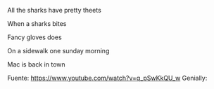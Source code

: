 

All the sharks have pretty theets


When a sharks bites

Fancy gloves does

On a sidewalk
one sunday morning


Mac is back in town



Fuente: https://www.youtube.com/watch?v=q_pSwKkQU_w
Genially: 